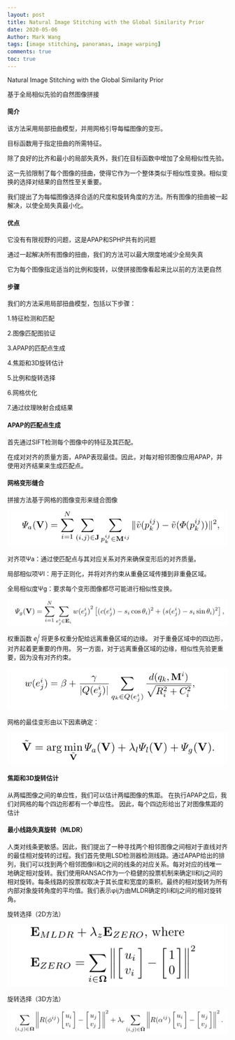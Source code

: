 ```yaml
---
layout: post
title: Natural Image Stitching with the Global Similarity Prior
date: 2020-05-06
Author: Mark Wang 
tags: [image stitching, panoramas, image warping]
comments: true
toc: true
---
```


Natural Image Stitching with the Global Similarity Prior

基于全局相似先验的自然图像拼接

#### 简介

该方法采用局部扭曲模型，并用网格引导每幅图像的变形。

目标函数用于指定扭曲的所需特征。

除了良好的比齐和最小的局部失真外，我们在目标函数中增加了全局相似性先验。

这一先验限制了每个图像的扭曲，使得它作为一个整体类似于相似性变换。相似变换的选择对结果的自然性至关重要。

我们提出了为每幅图像选择合适的尺度和旋转角度的方法。所有图像的扭曲被一起解决，以使全局失真最小化。

#### 优点

它没有有限视野的问题，这是APAP和SPHP共有的问题

通过一起解决所有图像的扭曲，我们的方法可以最大限度地减少全局失真

它为每个图像指定适当的比例和旋转，以使拼接图像看起来比以前的方法更自然

#### 步骤

我们的方法采用局部扭曲模型，包括以下步骤：

1.特征检测和匹配

2.图像匹配图验证

3.APAP的匹配点生成

4.焦距和3D旋转估计

5.比例和旋转选择

6.网格优化

7.通过纹理映射合成结果

#### APAP的匹配点生成

首先通过SIFT检测每个图像中的特征及其匹配。

在成对对齐的质量方面，APAP表现最佳。因此，对每对相邻图像应用APAP，并使用对齐结果来生成匹配点。

#### 网格变形缝合

拼接方法基于网格的图像变形来缝合图像

![image-20200508115556454](https://raw.githubusercontent.com/416215983/MarkWang/master/_posts/images/image-20200508115556454.png)

对齐项Ψa：通过使匹配点与其对应关系对齐来确保变形后的对齐质量。

局部相似项Ψl：用于正则化，并将对齐约束从重叠区域传播到非重叠区域。

全局相似度Ψg：要求每个变形图像都尽可能进行相似性变换。

![image-20200508115840481](https://raw.githubusercontent.com/416215983/MarkWang/master/_posts/images/image-20200508115840481.png)

权重函数 $e_j^i$ 将更多权重分配给远离重叠区域的边缘。 对于重叠区域中的四边形，对齐起着更重要的作用。 另一方面，对于远离重叠区域的边缘，相似性先验更重要，因为没有对齐约束。

![image-20200508120615349](https://raw.githubusercontent.com/416215983/MarkWang/master/_posts/images/image-20200508120615349.png)

网格的最佳变形由以下因素确定：

![image-20200508120730505](https://raw.githubusercontent.com/416215983/MarkWang/master/_posts/images/image-20200508120730505.png)



#### 焦距和3D旋转估计

从两幅图像之间的单应性，我们可以估计两幅图像的焦距。 在执行APAP之后，我们对网格的每个四边形都有一个单应性。 因此，每个四边形给出了对图像焦距的估计

#### 最小线路失真旋转（MLDR）

人类对线条更敏感。因此，我们提出了一种寻找两个相邻图像之间相对于直线对齐的最佳相对旋转的过程。我们首先使用LSD检测器检测线路。通过APAP给出的排列，我们可以找到两个相邻图像Ii和Ij之间的线条的对应关系。每对对应的线唯一地确定相对旋转。我们使用RANSAC作为一个稳健的投票机制来确定II和Ij之间的相对旋转。每条线路的投票权取决于其长度和宽度的乘积。最终的相对旋转为所有内部对象旋转角度的平均值。我们表示φij为由MLDR确定的Ii和Ij之间的相对旋转角。

旋转选择（2D方法）

![image-20200508122308202](https://raw.githubusercontent.com/416215983/MarkWang/master/_posts/images/image-20200508122308202.png)

旋转选择（3D方法）

![image-20200508122329859](https://raw.githubusercontent.com/416215983/MarkWang/master/_posts/images/image-20200508122329859.png)

